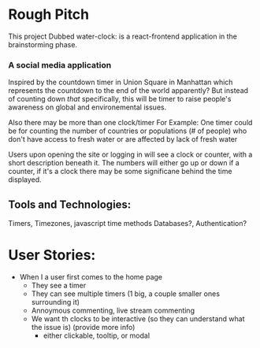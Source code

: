 # Rough Pitch 

This project Dubbed water-clock: 
is a react-frontend application in the brainstorming phase. 

### A social media application 
Inspired by the countdown timer in Union Square in Manhattan which represents the countdown to the end of the world apparently? 
But instead of counting down *that* specifically, this will be timer to raise people's awareness on global and environemental issues. 

Also there may be more than one clock/timer 
For Example: 
One timer could be for counting the number of countries or populations (# of people) who don't have access to fresh water or are affected by lack of fresh water

Users upon opening the site or logging in will see a clock or counter, with a short description beneath it. 
The numbers will either go up or down if a counter, if it's a clock there may be some significane behind the time displayed. 

## Tools and Technologies: 
Timers, Timezones, javascript time methods 
Databases?, Authentication? 

# User Stories:
- When I a user first comes to the home page
  - They see a timer
  - They can see multiple timers (1 big, a couple smaller ones surrounding it)
  - Annoymous commenting, live stream commenting
  - We want th clocks to be interactive (so they can understand what the issue is) (provide more info)
    - either clickable, tooltip, or modal
